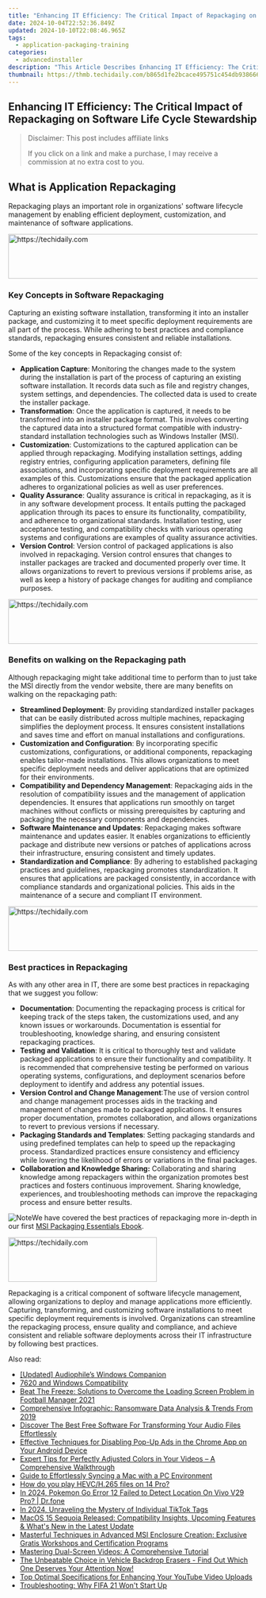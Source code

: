 ```yaml
---
title: "Enhancing IT Efficiency: The Critical Impact of Repackaging on Software Life Cycle Stewardship"
date: 2024-10-04T22:52:36.849Z
updated: 2024-10-10T22:08:46.965Z
tags:
  - application-packaging-training
categories:
  - advancedinstaller
description: "This Article Describes Enhancing IT Efficiency: The Critical Impact of Repackaging on Software Life Cycle Stewardship"
thumbnail: https://thmb.techidaily.com/b865d1fe2bcace495751c454db93866647380420be6c31ae58cdceea73012a33.jpg
---
```


## Enhancing IT Efficiency: The Critical Impact of Repackaging on Software Life Cycle Stewardship

>  Disclaimer: This post includes affiliate links
>
>  If you click on a link and make a purchase, I may receive a commission at no extra cost to you.
>

## What is Application Repackaging

Repackaging plays an important role in organizations' software lifecycle management by enabling efficient deployment, customization, and maintenance of software applications. 

<!-- affiliate ads begin -->
<a href="https://bluetties.sjv.io/c/5597632/2141687/17094" target="_top" id="2141687">
  <img src="//a.impactradius-go.com/display-ad/17094-2141687" border="0" alt="https://techidaily.com" width="728" height="90"/>
</a>
<img height="0" width="0" src="https://bluetties.sjv.io/i/5597632/2141687/17094" style="position:absolute;visibility:hidden;" border="0" />
<!-- affiliate ads end -->

### Key Concepts in Software Repackaging

Capturing an existing software installation, transforming it into an installer package, and customizing it to meet specific deployment requirements are all part of the process. While adhering to best practices and compliance standards, repackaging ensures consistent and reliable installations.

Some of the key concepts in Repackaging consist of:

* **Application Capture**: Monitoring the changes made to the system during the installation is part of the process of capturing an existing software installation. It records data such as file and registry changes, system settings, and dependencies. The collected data is used to create the installer package.
* **Transformation**: Once the application is captured, it needs to be transformed into an installer package format. This involves converting the captured data into a structured format compatible with industry-standard installation technologies such as Windows Installer (MSI).
* **Customization**: Customizations to the captured application can be applied through repackaging. Modifying installation settings, adding registry entries, configuring application parameters, defining file associations, and incorporating specific deployment requirements are all examples of this. Customizations ensure that the packaged application adheres to organizational policies as well as user preferences.
* **Quality Assurance**: Quality assurance is critical in repackaging, as it is in any software development process. It entails putting the packaged application through its paces to ensure its functionality, compatibility, and adherence to organizational standards. Installation testing, user acceptance testing, and compatibility checks with various operating systems and configurations are examples of quality assurance activities.
* **Version Control**: Version control of packaged applications is also involved in repackaging. Version control ensures that changes to installer packages are tracked and documented properly over time. It allows organizations to revert to previous versions if problems arise, as well as keep a history of package changes for auditing and compliance purposes.

<!-- affiliate ads begin -->
<a href="https://dhgate.sjv.io/c/5597632/1186864/12108" target="_top" id="1186864">
  <img src="//a.impactradius-go.com/display-ad/12108-1186864" border="0" alt="https://techidaily.com" width="728" height="90"/>
</a>
<img height="0" width="0" src="https://dhgate.sjv.io/i/5597632/1186864/12108" style="position:absolute;visibility:hidden;" border="0" />
<!-- affiliate ads end -->

### Benefits on walking on the Repackaging path

Although repackaging might take additional time to perform than to just take the MSI directly from the vendor website, there are many benefits on walking on the repackaging path:

* **Streamlined Deployment**: By providing standardized installer packages that can be easily distributed across multiple machines, repackaging simplifies the deployment process. It ensures consistent installations and saves time and effort on manual installations and configurations.
* **Customization and Configuration**: By incorporating specific customizations, configurations, or additional components, repackaging enables tailor-made installations. This allows organizations to meet specific deployment needs and deliver applications that are optimized for their environments.
* **Compatibility and Dependency Management**: Repackaging aids in the resolution of compatibility issues and the management of application dependencies. It ensures that applications run smoothly on target machines without conflicts or missing prerequisites by capturing and packaging the necessary components and dependencies.
* **Software Maintenance and Updates**: Repackaging makes software maintenance and updates easier. It enables organizations to efficiently package and distribute new versions or patches of applications across their infrastructure, ensuring consistent and timely updates.
* **Standardization and Compliance**: By adhering to established packaging practices and guidelines, repackaging promotes standardization. It ensures that applications are packaged consistently, in accordance with compliance standards and organizational policies. This aids in the maintenance of a secure and compliant IT environment.

<!-- affiliate ads begin -->
<a href="https://appsumo.8odi.net/c/5597632/2044586/7443" target="_top" id="2044586">
  <img src="//a.impactradius-go.com/display-ad/7443-2044586" border="0" alt="https://techidaily.com" width="728" height="90"/>
</a>
<img height="0" width="0" src="https://appsumo.8odi.net/i/5597632/2044586/7443" style="position:absolute;visibility:hidden;" border="0" />
<!-- affiliate ads end -->

### Best practices in Repackaging

As with any other area in IT, there are some best practices in repackaging that we suggest you follow:

* **Documentation**: Documenting the repackaging process is critical for keeping track of the steps taken, the customizations used, and any known issues or workarounds. Documentation is essential for troubleshooting, knowledge sharing, and ensuring consistent repackaging practices.
* **Testing and Validation**: It is critical to thoroughly test and validate packaged applications to ensure their functionality and compatibility. It is recommended that comprehensive testing be performed on various operating systems, configurations, and deployment scenarios before deployment to identify and address any potential issues.
* **Version Control and Change Management**:The use of version control and change management processes aids in the tracking and management of changes made to packaged applications. It ensures proper documentation, promotes collaboration, and allows organizations to revert to previous versions if necessary.
* **Packaging Standards and Templates**: Setting packaging standards and using predefined templates can help to speed up the repackaging process. Standardized practices ensure consistency and efficiency while lowering the likelihood of errors or variations in the final packages.
* **Collaboration and Knowledge Sharing:** Collaborating and sharing knowledge among repackagers within the organization promotes best practices and fosters continuous improvement. Sharing knowledge, experiences, and troubleshooting methods can improve the repackaging process and ensure better results.

![Note](https://cdn.advancedinstaller.com/svg/common/IconMessageNote.svg)We have covered the best practices of repackaging more in-depth in our first [MSI Packaging Essentials Ebook](https://tools.techidaily.com/advancedinstaller/products/).

<!-- affiliate ads begin -->
<a href="https://homestyler.sjv.io/c/5597632/1943750/22993" target="_top" id="1943750">
  <img src="//a.impactradius-go.com/display-ad/22993-1943750" border="0" alt="https://techidaily.com" width="300" height="90"/>
</a>
<img height="0" width="0" src="https://homestyler.sjv.io/i/5597632/1943750/22993" style="position:absolute;visibility:hidden;" border="0" />
<!-- affiliate ads end -->

Repackaging is a critical component of software lifecycle management, allowing organizations to deploy and manage applications more efficiently. Capturing, transforming, and customizing software installations to meet specific deployment requirements is involved. Organizations can streamline the repackaging process, ensure quality and compliance, and achieve consistent and reliable software deployments across their IT infrastructure by following best practices.

<ins class="adsbygoogle"
     style="display:block"
     data-ad-format="autorelaxed"
     data-ad-client="ca-pub-7571918770474297"
     data-ad-slot="1223367746"></ins>

<ins class="adsbygoogle"
     style="display:block"
     data-ad-client="ca-pub-7571918770474297"
     data-ad-slot="8358498916"
     data-ad-format="auto"
     data-full-width-responsive="true"></ins>

<span class="atpl-alsoreadstyle">Also read:</span>
<div><ul>
<li><a href="https://extra-hints.techidaily.com/updated-audiophiles-windows-companion/"><u>[Updated] Audiophile’s Windows Companion</u></a></li>
<li><a href="https://hardware-updates.techidaily.com/7620-and-windows-compatibility/"><u>7620 and Windows Compatibility</u></a></li>
<li><a href="https://win-able.techidaily.com/beat-the-freeze-solutions-to-overcome-the-loading-screen-problem-in-football-manager-2021/"><u>Beat The Freeze: Solutions to Overcome the Loading Screen Problem in Football Manager 2021</u></a></li>
<li><a href="https://win-exclusive.techidaily.com/comprehensive-infographic-ransomware-data-analysis-and-trends-from-2019/"><u>Comprehensive Infographic: Ransomware Data Analysis & Trends From 2019</u></a></li>
<li><a href="https://win-exclusive.techidaily.com/discover-the-best-free-software-for-transforming-your-audio-files-effortlessly/"><u>Discover The Best Free Software For Transforming Your Audio Files Effortlessly</u></a></li>
<li><a href="https://win-exclusive.techidaily.com/effective-techniques-for-disabling-pop-up-ads-in-the-chrome-app-on-your-android-device/"><u>Effective Techniques for Disabling Pop-Up Ads in the Chrome App on Your Android Device</u></a></li>
<li><a href="https://win-exclusive.techidaily.com/expert-tips-for-perfectly-adjusted-colors-in-your-videos-a-comprehensive-walkthrough/"><u>Expert Tips for Perfectly Adjusted Colors in Your Videos – A Comprehensive Walkthrough</u></a></li>
<li><a href="https://win-exclusive.techidaily.com/guide-to-effortlessly-syncing-a-mac-with-a-pc-environment/"><u>Guide to Effortlessly Syncing a Mac with a PC Environment</u></a></li>
<li><a href="https://phone-solutions.techidaily.com/how-do-you-play-hevc-h-265-files-on-14-pro-by-aiseesoft-video-converter-play-hevc-video-on-android/"><u>How do you play HEVC/H.265 files on 14 Pro?</u></a></li>
<li><a href="https://change-location.techidaily.com/in-2024-pokemon-go-error-12-failed-to-detect-location-on-vivo-v29-pro-drfone-by-drfone-virtual-android/"><u>In 2024, Pokemon Go Error 12 Failed to Detect Location On Vivo V29 Pro? | Dr.fone</u></a></li>
<li><a href="https://tiktok-video-recordings.techidaily.com/in-2024-unraveling-the-mystery-of-individual-tiktok-tags/"><u>In 2024, Unraveling the Mystery of Individual TikTok Tags</u></a></li>
<li><a href="https://blog-min.techidaily.com/macos-15-sequoia-released-compatibility-insights-upcoming-features-and-whats-new-in-the-latest-update/"><u>MacOS 15 Sequoia Released: Compatibility Insights, Upcoming Features & What's New in the Latest Update</u></a></li>
<li><a href="https://win-exclusive.techidaily.com/masterful-techniques-in-advanced-msi-enclosure-creation-exclusive-gratis-workshops-and-certification-programs/"><u>Masterful Techniques in Advanced MSI Enclosure Creation: Exclusive Gratis Workshops and Certification Programs</u></a></li>
<li><a href="https://win-exclusive.techidaily.com/mastering-dual-screen-videos-a-comprehensive-tutorial/"><u>Mastering Dual-Screen Videos: A Comprehensive Tutorial</u></a></li>
<li><a href="https://win-exclusive.techidaily.com/the-unbeatable-choice-in-vehicle-backdrop-erasers-find-out-which-one-deserves-your-attention-now/"><u>The Unbeatable Choice in Vehicle Backdrop Erasers - Find Out Which One Deserves Your Attention Now!</u></a></li>
<li><a href="https://video-capture.techidaily.com/top-optimal-specifications-for-enhancing-your-youtube-video-uploads/"><u>Top Optimal Specifications for Enhancing Your YouTube Video Uploads</u></a></li>
<li><a href="https://win-answers.techidaily.com/troubleshooting-why-fifa-21-wont-start-up/"><u>Troubleshooting: Why FIFA 21 Won't Start Up</u></a></li>
</ul></div>

